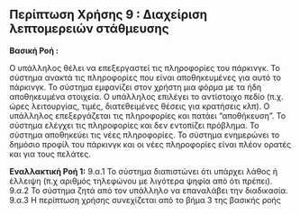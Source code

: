 ## Περίπτωση Χρήσης 9 : Διαχείριση λεπτομερειών στάθμευσης

**Βασική Ροή :**

Ο υπάλληλος θέλει να επεξεργαστεί τις πληροφορίες του πάρκινγκ.
Το σύστημα ανακτά τις πληροφορίες που είναι αποθηκευμένες για αυτό το πάρκινγκ.
Το σύστημα εμφανίζει στον χρήστη μια φόρμα με τα ήδη αποθηκευμένα στοιχεία.
Ο υπάλληλος επιλέγει το αντίστοιχο πεδίο (π.χ. ώρες λειτουργίας, τιμές, διατεθειμένες θέσεις για κρατήσεις κλπ).
Ο υπάλληλος επεξεργάζεται τις πληροφορίες και πατάει “αποθήκευση”.
Το σύστημα ελέγχει τις πληροφορίες και δεν εντοπίζει πρόβλημα.
Το σύστημα αποθηκεύει τις νέες πληροφορίες.
Το σύστημα ενημερώνει το δημόσιο προφίλ του πάρκινγκ και οι νέες πληροφορίες είναι πλέον ορατές και για τους πελάτες.

**Εναλλακτική Ροή 1:**
9.α.1 Το σύστημα διαπιστώνει ότι υπάρχει λάθος ή έλλειψη (π.χ αριθμός τηλεφώνου με λιγότερα ψηφία από ότι πρέπει).
9.α.2 Το σύστημα ζητά από τον υπάλληλο να επαναλάβει την διαδικασία.
9.α.3 Η περίπτωση χρήσης συνεχίζεται από το βήμα 3 της βασικής ροής
